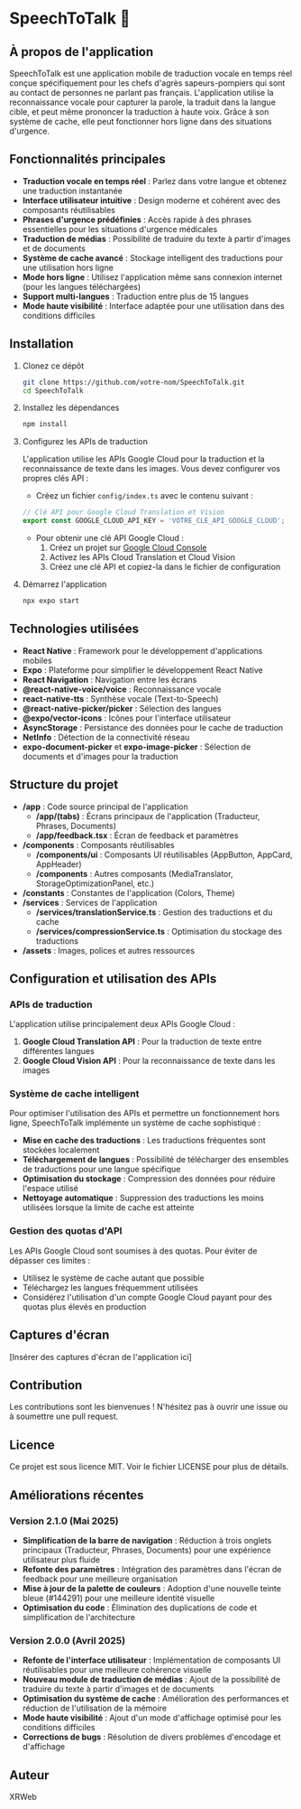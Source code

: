 # SpeechToTalk 💬

## À propos de l'application

SpeechToTalk est une application mobile de traduction vocale en temps réel conçue spécifiquement pour les chefs d'agrès sapeurs-pompiers qui sont au contact de personnes ne parlant pas français. L'application utilise la reconnaissance vocale pour capturer la parole, la traduit dans la langue cible, et peut même prononcer la traduction à haute voix. Grâce à son système de cache, elle peut fonctionner hors ligne dans des situations d'urgence.

## Fonctionnalités principales

- **Traduction vocale en temps réel** : Parlez dans votre langue et obtenez une traduction instantanée
- **Interface utilisateur intuitive** : Design moderne et cohérent avec des composants réutilisables
- **Phrases d'urgence prédéfinies** : Accès rapide à des phrases essentielles pour les situations d'urgence médicales
- **Traduction de médias** : Possibilité de traduire du texte à partir d'images et de documents
- **Système de cache avancé** : Stockage intelligent des traductions pour une utilisation hors ligne
- **Mode hors ligne** : Utilisez l'application même sans connexion internet (pour les langues téléchargées)
- **Support multi-langues** : Traduction entre plus de 15 langues
- **Mode haute visibilité** : Interface adaptée pour une utilisation dans des conditions difficiles

## Installation

1. Clonez ce dépôt

   ```bash
   git clone https://github.com/votre-nom/SpeechToTalk.git
   cd SpeechToTalk
   ```

2. Installez les dépendances

   ```bash
   npm install
   ```

3. Configurez les APIs de traduction

   L'application utilise les APIs Google Cloud pour la traduction et la reconnaissance de texte dans les images. Vous devez configurer vos propres clés API :

   - Créez un fichier `config/index.ts` avec le contenu suivant :

   ```typescript
   // Clé API pour Google Cloud Translation et Vision
   export const GOOGLE_CLOUD_API_KEY = 'VOTRE_CLE_API_GOOGLE_CLOUD';
   ```

   - Pour obtenir une clé API Google Cloud :
     1. Créez un projet sur [Google Cloud Console](https://console.cloud.google.com/)
     2. Activez les APIs Cloud Translation et Cloud Vision
     3. Créez une clé API et copiez-la dans le fichier de configuration

4. Démarrez l'application

   ```bash
   npx expo start
   ```

## Technologies utilisées

- **React Native** : Framework pour le développement d'applications mobiles
- **Expo** : Plateforme pour simplifier le développement React Native
- **React Navigation** : Navigation entre les écrans
- **@react-native-voice/voice** : Reconnaissance vocale
- **react-native-tts** : Synthèse vocale (Text-to-Speech)
- **@react-native-picker/picker** : Sélection des langues
- **@expo/vector-icons** : Icônes pour l'interface utilisateur
- **AsyncStorage** : Persistance des données pour le cache de traduction
- **NetInfo** : Détection de la connectivité réseau
- **expo-document-picker** et **expo-image-picker** : Sélection de documents et d'images pour la traduction

## Structure du projet

- **/app** : Code source principal de l'application
  - **/app/(tabs)** : Écrans principaux de l'application (Traducteur, Phrases, Documents)
  - **/app/feedback.tsx** : Écran de feedback et paramètres
- **/components** : Composants réutilisables
  - **/components/ui** : Composants UI réutilisables (AppButton, AppCard, AppHeader)
  - **/components** : Autres composants (MediaTranslator, StorageOptimizationPanel, etc.)
- **/constants** : Constantes de l'application (Colors, Theme)
- **/services** : Services de l'application
  - **/services/translationService.ts** : Gestion des traductions et du cache
  - **/services/compressionService.ts** : Optimisation du stockage des traductions
- **/assets** : Images, polices et autres ressources

## Configuration et utilisation des APIs

### APIs de traduction

L'application utilise principalement deux APIs Google Cloud :

1. **Google Cloud Translation API** : Pour la traduction de texte entre différentes langues
2. **Google Cloud Vision API** : Pour la reconnaissance de texte dans les images

### Système de cache intelligent

Pour optimiser l'utilisation des APIs et permettre un fonctionnement hors ligne, SpeechToTalk implémente un système de cache sophistiqué :

- **Mise en cache des traductions** : Les traductions fréquentes sont stockées localement
- **Téléchargement de langues** : Possibilité de télécharger des ensembles de traductions pour une langue spécifique
- **Optimisation du stockage** : Compression des données pour réduire l'espace utilisé
- **Nettoyage automatique** : Suppression des traductions les moins utilisées lorsque la limite de cache est atteinte

### Gestion des quotas d'API

Les APIs Google Cloud sont soumises à des quotas. Pour éviter de dépasser ces limites :

- Utilisez le système de cache autant que possible
- Téléchargez les langues fréquemment utilisées
- Considérez l'utilisation d'un compte Google Cloud payant pour des quotas plus élevés en production

## Captures d'écran

[Insérer des captures d'écran de l'application ici]

## Contribution

Les contributions sont les bienvenues ! N'hésitez pas à ouvrir une issue ou à soumettre une pull request.

## Licence

Ce projet est sous licence MIT. Voir le fichier LICENSE pour plus de détails.

## Améliorations récentes

### Version 2.1.0 (Mai 2025)

- **Simplification de la barre de navigation** : Réduction à trois onglets principaux (Traducteur, Phrases, Documents) pour une expérience utilisateur plus fluide
- **Refonte des paramètres** : Intégration des paramètres dans l'écran de feedback pour une meilleure organisation
- **Mise à jour de la palette de couleurs** : Adoption d'une nouvelle teinte bleue (#144291) pour une meilleure identité visuelle
- **Optimisation du code** : Élimination des duplications de code et simplification de l'architecture

### Version 2.0.0 (Avril 2025)

- **Refonte de l'interface utilisateur** : Implémentation de composants UI réutilisables pour une meilleure cohérence visuelle
- **Nouveau module de traduction de médias** : Ajout de la possibilité de traduire du texte à partir d'images et de documents
- **Optimisation du système de cache** : Amélioration des performances et réduction de l'utilisation de la mémoire
- **Mode haute visibilité** : Ajout d'un mode d'affichage optimisé pour les conditions difficiles
- **Corrections de bugs** : Résolution de divers problèmes d'encodage et d'affichage

## Auteur

XRWeb